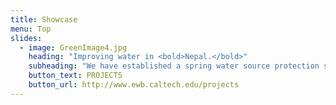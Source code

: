 ```yaml
---
title: Showcase
menu: Top
slides:
  - image: GreenImage4.jpg
    heading: "Improving water in <bold>Nepal.</bold>"
    subheading: "We have established a spring water source protection system that provides clean water for about 30 households."
    button_text: PROJECTS
    button_url: http://www.ewb.caltech.edu/projects
---
```




